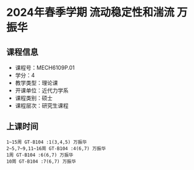 # 2024年春季学期 流动稳定性和湍流 万振华






## 课程信息

- 课程号：MECH6109P.01
- 学分：4
- 教学类型：理论课
- 开课单位：近代力学系
- 课程类别：硕士
- 课程层次：研究生课程

## 上课时间

```
1~15周 GT-B104 :1(3,4,5) 万振华
2~5,7~9,11~16周 GT-B104 :4(6,7) 万振华
1周 GT-B104 :6(6,7) 万振华
10周 GT-B104 :7(6,7) 万振华
```

